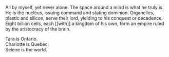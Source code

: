 All by myself, yet never alone. The space around a mind is what he truly is. He is the nucleus, issuing command and stating dominion. Organelles, plastic and silicon, serve their lord, yielding to his conquest or decadence. Eight billion cells, each [[with]] a kingdom of his own, form an empire ruled by the aristocracy of the brain.

Tara is Ontario.  
Charlotte is Quebec.  
Selene is the world.